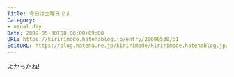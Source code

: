 ```yaml
---
Title: 今日は土曜日です
Category:
- usual day
Date: 2009-05-30T00:00:00+09:00
URL: https://kiririmode.hatenablog.jp/entry/20090530/p1
EditURL: https://blog.hatena.ne.jp/kiririmode/kiririmode.hatenablog.jp/atom/entry/8454420450078213034
---
```



よかったね!
